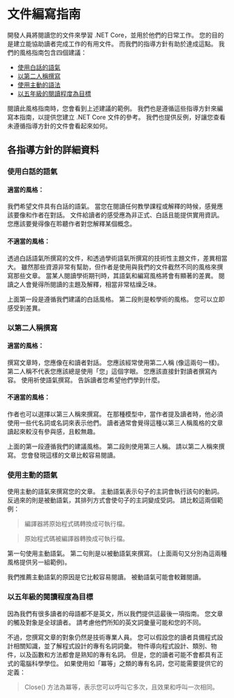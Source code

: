 # <a name="voice-and-tone-guidelines"></a>文件編寫指南

開發人員將閱讀您的文件來學習 .NET Core，並用於他們的日常工作。
您的目的是建立能協助讀者完成工作的有用文件。 而我們的指導方針有助於達成這點。 我們的風格指南包含四個建議：
- [使用白話的語氣](#use-a-conversational-tone)
- [以第二人稱撰寫](#write-in-2nd-person)
- [使用主動的語法](#use-active-voice)
- [以五年級的閱讀程度為目標](#target-a-5th-grade-reading-level)

閱讀此風格指南時，您會看到上述建議的範例。 我們也是遵循這些指導方針來編寫本指南，以提供您建立 .NET Core 文件的參考。 我們也提供反例，好讓您查看未遵循指導方針的文件會看起來如何。

## <a name="details-on-each-guideline"></a>各指導方針的詳細資料

### <a name="use-a-conversational-tone"></a>使用白話的語氣
#### <a name="appropriate-style"></a>適當的風格：
我們希望文件具有白話的語氣。 當您在閱讀任何教學課程或解釋的時候，感覺應該要像和作者在對話。
文件給讀者的感受應為非正式、白話且能提供實用資訊。 您應該要覺得像在聆聽作者對您解釋某個概念。

#### <a name="inappropriate-style"></a>不適當的風格：
透過白話語氣所撰寫的文件，和透過學術語氣所撰寫的技術性主題文件，差異相當大。 雖然那些資源非常有幫助，但作者是使用與我們的文件截然不同的風格來撰寫那些文章。 當某人閱讀學術期刊時，其語氣和編寫風格將會有顯著的差異。
閱讀之人會覺得所閱讀的主題及解釋，相當非常枯燥乏味。  

上面第一段是遵循我們建議的白話風格。 第二段則是較學術的風格。 您可以立即感受到差異。 

### <a name="write-in-second-person"></a>以第二人稱撰寫
#### <a name="appropriate-style"></a>適當的風格：
撰寫文章時，您應像在和讀者對話。 您應該經常使用第二人稱 (像這兩句一樣)。 第二人稱不代表您應該總是使用「您」這個字眼。 您應該直接針對讀者撰寫內容。 使用祈使語氣撰寫。
告訴讀者您希望他們學到什麼。

#### <a name="inappropriate-style"></a>不適當的風格： 
作者也可以選擇以第三人稱來撰寫。 在那種模型中，當作者提及讀者時，他必須使用一些代名詞或名詞來表示他們。 讀者通常會覺得這種以第三人稱風格的文章讀起來較沒有參與感，且較無趣。

上面的第一段遵循我們的建議風格。 第二段則使用第三人稱。 請以第二人稱來撰寫。 您會發現這樣的文章比較容易閱讀。

### <a name="use-active-voice"></a>使用主動的語氣

使用主動的語氣來撰寫您的文章。 主動語氣表示句子的主詞會執行該句的動詞。 反過來的則是被動語氣，其排列方式會使句子的主詞變成受詞。 請比較這兩個範例：

>編譯器將原始程式碼轉換成可執行檔。

>原始程式碼被編譯器轉換成可執行檔。

第一句使用主動語氣。 第二句則是以被動語氣來撰寫。
(上面兩句又分別為這兩種風格提供另一組範例)。

我們推薦主動語氣的原因是它比較容易閱讀。 被動語氣可能會較難閱讀。

### <a name="target-a-fifth-grade-reading-level"></a>以五年級的閱讀程度為目標

因為我們有很多讀者的母語都不是英文，所以我們提供這最後一項指南。
您文章的觸及對象是全球讀者。 請考慮他們所知的英文詞彙量可能和您的不同。

不過，您撰寫文章的對象仍然是技術專業人員。 您可以假設您的讀者具備程式設計相關知識，並了解程式設計的專有名詞詞彙。 物件導向程式設計、類別、物件，以及函數和方法都會是熟知的專有名詞。 但是，您的讀者可能不會都具有正式的電腦科學學位。 如果使用如「冪等」之類的專有名詞，您可能需要提供它的定義：

>Close() 方法為冪等，表示您可以呼叫它多次，且效果和呼叫一次相同。